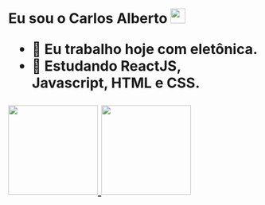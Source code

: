 <h1> Eu sou o Carlos Alberto <img src="https://raw.githubusercontent.com/kaueMarques//kaueMarques/master/hi.gif" width="30px"<h1>


- 🔭 Eu trabalho hoje com eletônica.
- 🌱 Estudando ReactJS, Javascript, HTML e CSS.

<div>
  <a href="https://github.com/carlosoavila">
  <img height="180em" src="https://github-readme-stats.vercel.app/api?username=carlosoavila&show_icons=true&theme=dark&include_all_commits=true&count_private=true"/>
  <img height="180em" src="https://github-readme-stats.vercel.app/api/top-langs/?username=carlosoavila&layout=compact&langs_count=16&theme=dark"/>
</div>

